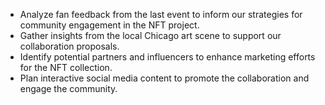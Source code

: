 - Analyze fan feedback from the last event to inform our strategies for community engagement in the NFT project.
- Gather insights from the local Chicago art scene to support our collaboration proposals.
- Identify potential partners and influencers to enhance marketing efforts for the NFT collection.
- Plan interactive social media content to promote the collaboration and engage the community.